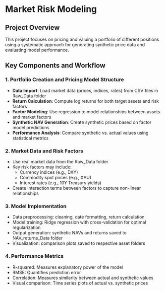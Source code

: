 # Market Risk Modeling

## Project Overview
This project focuses on pricing and valuing a portfolio of different positions using a systematic approach for generating synthetic price data and evaluating model performance.

## Key Components and Workflow

### 1. Portfolio Creation and Pricing Model Structure
- **Data Import**: Load market data (prices, indices, rates) from CSV files in Raw_Data folder
- **Return Calculation**: Compute log returns for both target assets and risk factors
- **Factor Modeling**: Use regression to model relationships between assets and market factors
- **Synthetic NAV Generation**: Create synthetic prices based on factor model predictions
- **Performance Analysis**: Compare synthetic vs. actual values using statistical metrics

### 2. Market Data and Risk Factors
- Use real market data from the Raw_Data folder
- Key risk factors may include:
  - Currency indices (e.g., DXY)
  - Commodity spot prices (e.g., XAU)
  - Interest rates (e.g., 10Y Treasury yields)
- Create interaction terms between factors to capture non-linear relationships

### 3. Model Implementation
- Data preprocessing: cleaning, date formatting, return calculation
- Model training: Ridge regression with cross-validation for optimal regularization
- Output generation: synthetic NAVs and returns saved to NAV_returns_Data folder
- Visualization: comparison plots saved to respective asset folders

### 4. Performance Metrics
- R-squared: Measures explanatory power of the model
- RMSE: Quantifies prediction error
- Correlation: Measures similarity between actual and synthetic values
- Visual comparison: Time series plots of actual vs. synthetic prices
